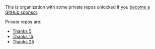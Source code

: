 This is organization with some private repos unlocked if you [become a GitHub sponsor](https://github.com/sponsors/nikitavoloboev).

Private repos are:

- [Thanks 5](https://github.com/kitties-are-amazing-and-so-are-you/thanks-5)
- [Thanks 15](https://github.com/kitties-are-amazing-and-so-are-you/thanks-15)
- [Thanks 25](https://github.com/kitties-are-amazing-and-so-are-you/thanks-25)

